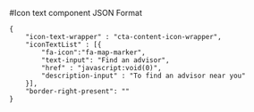 #Icon text component
JSON Format
```
{
    "icon-text-wrapper" : "cta-content-icon-wrapper",
    "iconTextList" : [{
        "fa-icon":"fa-map-marker",
        "text-input": "Find an advisor",
        "href" : "javascript:void(0)",
        "description-input" : "To find an advisor near you"
    }],
    "border-right-present": ""
}
```
<!-- icon-text-wrapper classes available are social-link-icon-wrapper, right-nav-icon-wrapper, cta-content-icon-wrapper, mega-menu-icon-wrapper getting-started-icon-wrapper-->
<!-- "border-right-present": "border-right" -->